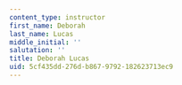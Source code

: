 ```yaml
---
content_type: instructor
first_name: Deborah
last_name: Lucas
middle_initial: ''
salutation: ''
title: Deborah Lucas
uid: 5cf435dd-276d-b867-9792-182623713ec9
---
```

